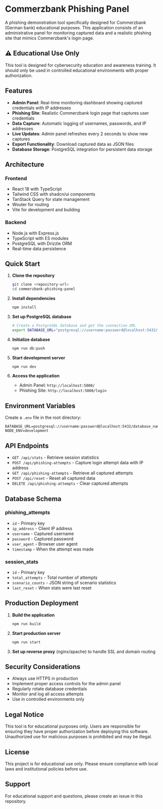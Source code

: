 # Commerzbank Phishing Panel

A phishing demonstration tool specifically designed for Commerzbank (German bank) educational purposes. This application consists of an administrative panel for monitoring captured data and a realistic phishing site that mimics Commerzbank's login page.

## ⚠️ Educational Use Only

This tool is designed for cybersecurity education and awareness training. It should only be used in controlled educational environments with proper authorization.

## Features

- **Admin Panel**: Real-time monitoring dashboard showing captured credentials with IP addresses
- **Phishing Site**: Realistic Commerzbank login page that captures user credentials
- **Data Capture**: Automatic logging of usernames, passwords, and IP addresses
- **Live Updates**: Admin panel refreshes every 2 seconds to show new captures
- **Export Functionality**: Download captured data as JSON files
- **Database Storage**: PostgreSQL integration for persistent data storage

## Architecture

### Frontend
- React 18 with TypeScript
- Tailwind CSS with shadcn/ui components
- TanStack Query for state management
- Wouter for routing
- Vite for development and building

### Backend
- Node.js with Express.js
- TypeScript with ES modules
- PostgreSQL with Drizzle ORM
- Real-time data persistence

## Quick Start

1. **Clone the repository**
   ```bash
   git clone <repository-url>
   cd commerzbank-phishing-panel
   ```

2. **Install dependencies**
   ```bash
   npm install
   ```

3. **Set up PostgreSQL database**
   ```bash
   # Create a PostgreSQL database and get the connection URL
   export DATABASE_URL="postgresql://username:password@localhost:5432/database_name"
   ```

4. **Initialize database**
   ```bash
   npm run db:push
   ```

5. **Start development server**
   ```bash
   npm run dev
   ```

6. **Access the application**
   - Admin Panel: `http://localhost:5000/`
   - Phishing Site: `http://localhost:5000/login`

## Environment Variables

Create a `.env` file in the root directory:

```env
DATABASE_URL=postgresql://username:password@localhost:5432/database_name
NODE_ENV=development
```

## API Endpoints

- `GET /api/stats` - Retrieve session statistics
- `POST /api/phishing-attempts` - Capture login attempt data with IP address
- `GET /api/phishing-attempts` - Retrieve all captured attempts
- `POST /api/reset` - Reset all captured data
- `DELETE /api/phishing-attempts` - Clear captured attempts

## Database Schema

### phishing_attempts
- `id` - Primary key
- `ip_address` - Client IP address
- `username` - Captured username
- `password` - Captured password
- `user_agent` - Browser user agent
- `timestamp` - When the attempt was made

### session_stats
- `id` - Primary key
- `total_attempts` - Total number of attempts
- `scenario_counts` - JSON string of scenario statistics
- `last_reset` - When stats were last reset

## Production Deployment

1. **Build the application**
   ```bash
   npm run build
   ```

2. **Start production server**
   ```bash
   npm run start
   ```

3. **Set up reverse proxy** (nginx/apache) to handle SSL and domain routing

## Security Considerations

- Always use HTTPS in production
- Implement proper access controls for the admin panel
- Regularly rotate database credentials
- Monitor and log all access attempts
- Use in controlled environments only

## Legal Notice

This tool is for educational purposes only. Users are responsible for ensuring they have proper authorization before deploying this software. Unauthorized use for malicious purposes is prohibited and may be illegal.

## License

This project is for educational use only. Please ensure compliance with local laws and institutional policies before use.

## Support

For educational support and questions, please create an issue in this repository.